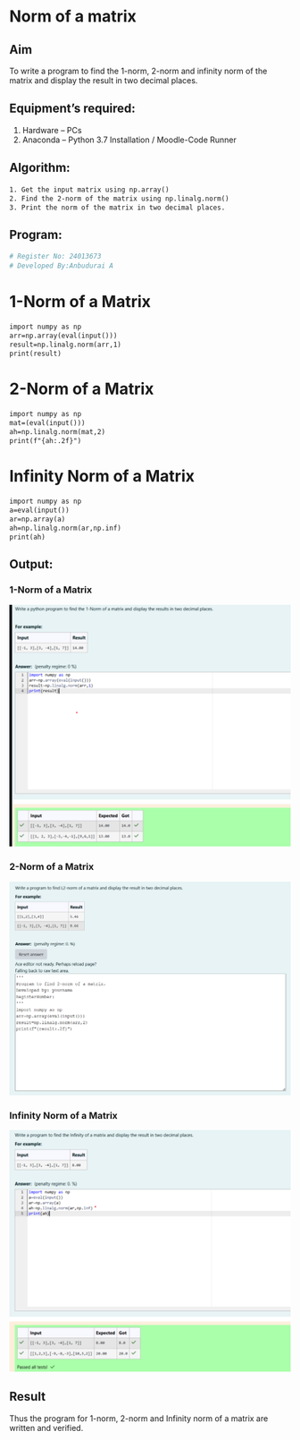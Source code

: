 # Norm of a matrix
## Aim
To write a program to find the 1-norm, 2-norm and infinity norm of the matrix and display the result in two decimal places.
## Equipment’s required:
1.	Hardware – PCs
2.	Anaconda – Python 3.7 Installation / Moodle-Code Runner
## Algorithm:
	1. Get the input matrix using np.array()   
    2. Find the 2-norm of the matrix using np.linalg.norm()
	3. Print the norm of the matrix in two decimal places.
## Program:
```Python
# Register No: 24013673
# Developed By:Anbudurai A
```
# 1-Norm of a Matrix
```
import numpy as np
arr=np.array(eval(input()))
result=np.linalg.norm(arr,1)
print(result)
```


# 2-Norm of a Matrix
```
import numpy as np
mat=(eval(input()))
ah=np.linalg.norm(mat,2)
print(f"{ah:.2f}")
```



# Infinity Norm of a Matrix
```
import numpy as np
a=eval(input())
ar=np.array(a)
ah=np.linalg.norm(ar,np.inf)
print(ah)
```
## Output:
### 1-Norm of a Matrix
![alt text](image.png)

### 2-Norm of a Matrix
![alt text](<Screenshot 2024-12-26 141054.png>)

### Infinity Norm of a Matrix
![alt text](image-2.png)

## Result
Thus the program for 1-norm, 2-norm and Infinity norm of a matrix are written and verified.
